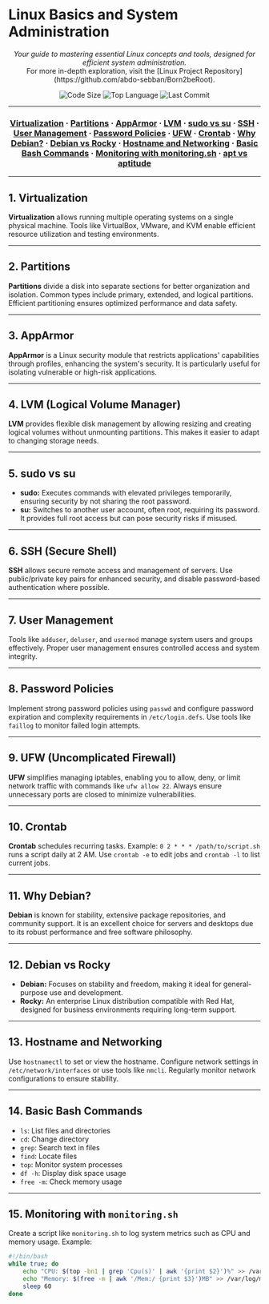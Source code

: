 # Linux Basics and System Administration

<p align="center">
  <i>Your guide to mastering essential Linux concepts and tools, designed for efficient system administration.</i><br>
  For more in-depth exploration, visit the [Linux Project Repository](https://github.com/abdo-sebban/Born2beRoot).
</p>

<p align="center">
  <img alt="Code Size" src="https://img.shields.io/github/languages/code-size/abdo-sebban/Born2beRoot?color=blueviolet" />
  <img alt="Top Language" src="https://img.shields.io/github/languages/top/abdo-sebban/Born2beRoot?color=blue" />
  <img alt="Last Commit" src="https://img.shields.io/github/last-commit/abdo-sebban/Born2beRoot?color=brightgreen" />
</p>

---

<h3 align="center">
  <a href="#virtualization">Virtualization</a> ·
  <a href="#partitions">Partitions</a> ·
  <a href="#apparmor">AppArmor</a> ·
  <a href="#lvm">LVM</a> ·
  <a href="#sudo-vs-su">sudo vs su</a> ·
  <a href="#ssh">SSH</a> ·
  <a href="#user-management">User Management</a> ·
  <a href="#password-policies">Password Policies</a> ·
  <a href="#ufw">UFW</a> ·
  <a href="#crontab">Crontab</a> ·
  <a href="#why-debian">Why Debian?</a> ·
  <a href="#debian-vs-rocky">Debian vs Rocky</a> ·
  <a href="#hostname-and-networking">Hostname and Networking</a> ·
  <a href="#basic-bash-commands">Basic Bash Commands</a> ·
  <a href="#monitoring-with-monitoring-sh">Monitoring with monitoring.sh</a> ·
  <a href="#apt-vs-aptitude">apt vs aptitude</a>
</h3>

---

## 1. Virtualization

**Virtualization** allows running multiple operating systems on a single physical machine. Tools like VirtualBox, VMware, and KVM enable efficient resource utilization and testing environments.

---

## 2. Partitions

**Partitions** divide a disk into separate sections for better organization and isolation. Common types include primary, extended, and logical partitions. Efficient partitioning ensures optimized performance and data safety.

---

## 3. AppArmor

**AppArmor** is a Linux security module that restricts applications' capabilities through profiles, enhancing the system's security. It is particularly useful for isolating vulnerable or high-risk applications.

---

## 4. LVM (Logical Volume Manager)

**LVM** provides flexible disk management by allowing resizing and creating logical volumes without unmounting partitions. This makes it easier to adapt to changing storage needs.

---

## 5. sudo vs su

- **sudo:** Executes commands with elevated privileges temporarily, ensuring security by not sharing the root password.
- **su:** Switches to another user account, often root, requiring its password. It provides full root access but can pose security risks if misused.

---

## 6. SSH (Secure Shell)

**SSH** allows secure remote access and management of servers. Use public/private key pairs for enhanced security, and disable password-based authentication where possible.

---

## 7. User Management

Tools like `adduser`, `deluser`, and `usermod` manage system users and groups effectively. Proper user management ensures controlled access and system integrity.

---

## 8. Password Policies

Implement strong password policies using `passwd` and configure password expiration and complexity requirements in `/etc/login.defs`. Use tools like `faillog` to monitor failed login attempts.

---

## 9. UFW (Uncomplicated Firewall)

**UFW** simplifies managing iptables, enabling you to allow, deny, or limit network traffic with commands like `ufw allow 22`. Always ensure unnecessary ports are closed to minimize vulnerabilities.

---

## 10. Crontab

**Crontab** schedules recurring tasks. Example: `0 2 * * * /path/to/script.sh` runs a script daily at 2 AM. Use `crontab -e` to edit jobs and `crontab -l` to list current jobs.

---

## 11. Why Debian?

**Debian** is known for stability, extensive package repositories, and community support. It is an excellent choice for servers and desktops due to its robust performance and free software philosophy.

---

## 12. Debian vs Rocky

- **Debian:** Focuses on stability and freedom, making it ideal for general-purpose use and development.
- **Rocky:** An enterprise Linux distribution compatible with Red Hat, designed for business environments requiring long-term support.

---

## 13. Hostname and Networking

Use `hostnamectl` to set or view the hostname. Configure network settings in `/etc/network/interfaces` or use tools like `nmcli`. Regularly monitor network configurations to ensure stability.

---

## 14. Basic Bash Commands

- `ls`: List files and directories
- `cd`: Change directory
- `grep`: Search text in files
- `find`: Locate files
- `top`: Monitor system processes
- `df -h`: Display disk space usage
- `free -m`: Check memory usage

---

## 15. Monitoring with `monitoring.sh`

Create a script like `monitoring.sh` to log system metrics such as CPU and memory usage. Example:

```bash
#!/bin/bash
while true; do
    echo "CPU: $(top -bn1 | grep 'Cpu(s)' | awk '{print $2}')%" >> /var/log/monitor.log
    echo "Memory: $(free -m | awk '/Mem:/ {print $3}')MB" >> /var/log/monitor.log
    sleep 60
done
